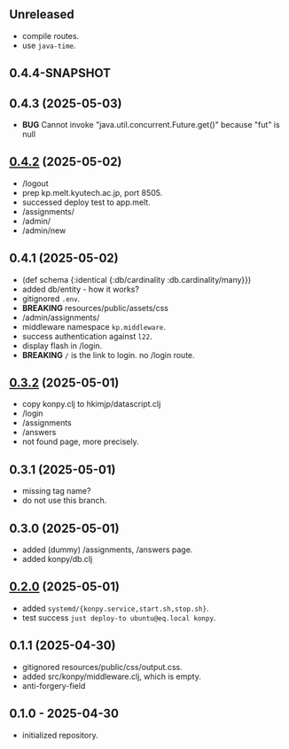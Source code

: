 ## Unreleased

- compile routes.
- use `java-time`.

## 0.4.4-SNAPSHOT


## 0.4.3 (2025-05-03)

- **BUG** Cannot invoke "java.util.concurrent.Future.get()" because "fut" is null


## [0.4.2] (2025-05-02)

- /logout
- prep kp.melt.kyutech.ac.jp, port 8505.
- successed deploy test to app.melt.
- /assignments/
- /admin/
- /admin/new

## 0.4.1 (2025-05-02)

- (def schema {:identical {:db/cardinality :db.cardinality/many}})
- added db/entity - how it works?
- gitignored `.env`.
- **BREAKING** resources/public/assets/css
- /admin/assignments/
- middleware namespace `kp.middleware`.
- success authentication against `l22`.
- display flash in /login.
- **BREAKING** `/` is the link to login. no /login route.

## [0.3.2] (2025-05-01)

- copy konpy.clj to hkimjp/datascript.clj
- /login
- /assignments
- /answers
- not found page, more precisely.

## 0.3.1 (2025-05-01)

- missing tag name?
- do not use this branch.

## 0.3.0 (2025-05-01)

- added (dummy) /assignments, /answers page.
- added konpy/db.clj

## [0.2.0] (2025-05-01)

- added `systemd/{konpy.service,start.sh,stop.sh}`.
- test success `just deploy-to ubuntu@eq.local konpy`.

## 0.1.1 (2025-04-30)

- gitignored resources/public/css/output.css.
- added src/konpy/middleware.clj, which is empty.
- anti-forgery-field

## 0.1.0 - 2025-04-30

- initialized repository.

[0.4.2]: https://github.com/hkimjp/konpy/compare/0.3.2...0.4.2
[0.3.2]: https://github.com/hkimjp/konpy/compare/0.2.0...0.3.2
[0.2.0]: https://github.com/hkimjp/konpy/compare/0.1.0...0.2.0

